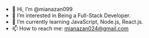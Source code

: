 - 👋 Hi, I’m @mianazan099
- 👀 I’m interested in Being a Full-Stack Developer.
- 🌱 I’m currently learning JavaScript, Node.js, React.js.
- 📫 How to reach me: mianazan024@gmail.com
